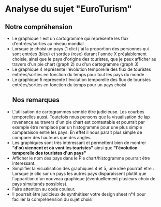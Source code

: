 
# Analyse du sujet "EuroTurism"

## Notre compréhension 

<p align=justify>
<ul>
 <li> Le graphique 1 est un cartogramme qui représente les flux d'entrées/sorties au niveau mondial </li>
 <li> Lorsque je choisi un pays (1 clic) j'ai la proportion des personnes qui sont entrées (bleu) et sorties (rose) durant l'année X préalablement choisie, ainsi que le pays d'origine des touristes, que je peux afficher au travers d'un pie chart (graph 2) ou d'un cartogramme (graph 3) </li>
 <li> Le graphique 4 représente l'évolution temporelle des flux de touristes entrées/sorties en fonction du temps pour tout les pays du monde </li>
 <li> Le graphique 5 représente  l'évolution temporelle des flux de touristes entrées/sorties en fonction du temps pour un pays choisi </li>
</p>

## Nos remarques 
 <li> L'utilisation de cartogrammes semble être judicieuse. Les courbes temporelles aussi. Toutefois nous pensons que la visualisation de lap rovenance au travers d'un pie chart est contestable et pourrait par exemple être remplacé par un histogramme pour une plus simple comparaison entre les pays. En effet il nous parait plus simple de comparer des hauteurs que des angles. </li>
  <li> Les graphiques sont très intéressant et permettent bien de montrer <b>  "d'où viennent et où vont les touristes"</b> ainsi que  <b>  "l'évolution temporelle des touristes d'un pays"</b> </li>
 <li> Afficher le nom des pays dans le Pie chart/histogramme pourrait être interessant. </li>
 <li> Simplifier la visualisation des graphiques 4 et 5, une idée pourrait être : Lorsque je clic sur un pays les autres pays disparaissent plutôt que l'apparition d'un nouveau graphique (éventuellement plusieurs choix de pays simultanés possibles). </li>
 <li> Faire attention au code couleur. </li>
 <li> Il pourrait être judicieux de synthétiser votre design sheet n°4 pour facilier la compréhension du sujet choisi </li>
 
